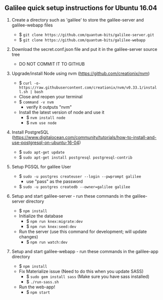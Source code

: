 ## Galilee quick setup instructions for Ubuntu 16.04

1. Create a directory such as 'galilee' to store the galilee-server and galilee-webapp files
	* $ `git clone https://github.com/quantum-bits/galilee-server.git`
	* $ `git clone https://github.com/quantum-bits/galilee-webapp`

2. Download the secret.conf.json file and put it in the galilee-server source tree
	* DO NOT COMMIT IT TO GITHUB

3. Upgrade/install Node using nvm (https://github.com/creationix/nvm)
	* $ `curl -o- https://raw.githubusercontent.com/creationix/nvm/v0.33.1/install.sh | bash`
	* Close and reopen your terminal
	* $ `command -v nvm`
		* verify it outputs "nvm"
	* Install the latest version of node and use it
		* $ `nvm install node`
		* $ `nvm use node`

4. Install PostgreSQL (https://www.digitalocean.com/community/tutorials/how-to-install-and-use-postgresql-on-ubuntu-16-04)
	* $ `sudo apt-get update`
	* $ `sudo apt-get install postgresql postgresql-contrib`

5. Setup PGSQL for galilee User
	* $ `sudo -u postgres createuser --login --pwprompt galilee`
		* use "pass" as the password
	* $ `sudo -u postgres createdb --owner=galilee galilee`

6. Setup and start galilee-server - run these commands in the galilee-server directory
	* $ `npm install`
	* Initialize the database
		* $ `npm run knex:migrate:dev`
		* $ `npm run knex:seed:dev`
	* Run the server (use this command for development; will update changes)
		* $ `npm run watch:dev`

7. Setup and start galilee-webapp - run these commands in the galilee-app directory
	* $ `npm install`
	* Fix Materialize issue (Need to do this when you update SASS)
		* $ `sudo gem install sass` (Make sure you have sass installed)
		* $ `./run-sass.sh`
	* Run the web-app!
		* $ `npm start`

